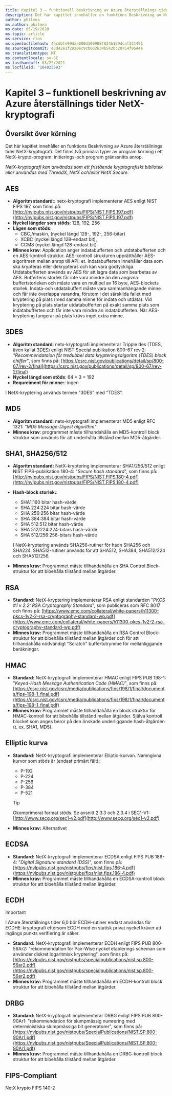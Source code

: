 ```yaml
---
title: Kapitel 3 – funktionell beskrivning av Azure återställnings tider NetX-kryptografi
description: Det här kapitlet innehåller en funktions Beskrivning av NetX-kryptering.
author: philmea
ms.author: philmea
ms.date: 05/19/2020
ms.topic: article
ms.service: rtos
ms.openlocfilehash: 4ecdbfe99daa000d109908f834b139dcaf321491
ms.sourcegitcommit: e3d42e1f2920ec9cb002634b542bc20754f9544e
ms.translationtype: MT
ms.contentlocale: sv-SE
ms.lasthandoff: 03/22/2021
ms.locfileid: "104825593"
---
```

# <a name="chapter-3---functional-description-of-azure-rtos-netx-crypto"></a>Kapitel 3 – funktionell beskrivning av Azure återställnings tider NetX-kryptografi

## <a name="execution-overview"></a>Översikt över körning

Det här kapitlet innehåller en funktions Beskrivning av Azure återställnings tider NetX-kryptografi. Det finns två primära typer av program körning i ett NetX-krypto-program: initierings-och program gränssnitts anrop.

*NetX-kryptografi kan användas som ett fristående kryptografiskt bibliotek eller användas med ThreadX, NetX och/eller NetX Secure.*

## <a name="aes"></a>AES

- **Algoritm standard:**: netx-kryptografi implementerar AES enligt NIST FIPS 197, som finns på: [http://nvlpubs.nist.gov/nistpubs/FIPS/NIST.FIPS.197.pdf](http://nvlpubs.nist.gov/nistpubs/FIPS/NIST.FIPS.197.pdf)
- **Nyckel längder som stöds**: 128, 192, 256
- **Lägen som stöds**:
  - CBC,/maskin, (nyckel längd 128-, 192-, 256-bitar)
  - XCBC (nyckel längd 128-endast bit),
  - CCM8 (nyckel längd 128-endast bit)
- **Minnes krav**: Application anger indatabufferten och utdatabufferten och en AES-kontroll struktur. AES-kontroll strukturen upprätthåller AES-algoritmen mellan anrop till API: et. Indatabufferten innehåller data som ska krypteras eller dekrypteras och kan vara godtyckliga. Utdatabufferten används av AES för att lagra data som bearbetas av AES. Buffertens storlek får inte vara mindre än den angivna buffertstorleken och måste vara en multipel av 16 byte, AES-blockets storlek. Indata-och utdatabuffert måste vara sammanhängande minne och får inte överlappa varandra, förutom i det särskilda fallet med kryptering på plats (med samma minne för indata och utdata). Vid kryptering på plats startar utdatabufferten på exakt samma plats som indatabufferten och får inte vara mindre än indatabufferten. När AES-kryptering fungerar på plats krävs inget extra minne.

## <a name="3des"></a>3DES

- **Algoritm standard**: netx-kryptografi implementerar Tripple des (TDES, även kallat 3DES) enligt NIST Special publikation 800-67 rev 2: *"Recommendataion för tredubbel data krypteringsalgoritm (TDES) block chiffer"*, som finns på: [https://csrc.nist.gov/publications/detail/sp/800-67/rev-2/final](https://csrc.nist.gov/publications/detail/sp/800-67/rev-2/final)
- **Nyckel längd som stöds**: 64 * 3 = 192
- **Requreiment för minne:**: ingen

I NetX-kryptering används termen "3DES" med "TDES".

## <a name="md5"></a>MD5

- **Algoritm standard**: netx-kryptografi implementerar MD5 enligt RFC 1321: *"MD5 Message-Digest algorithm"*
- **Minnes krav**: programmet måste tillhandahålla en MD5-kontroll block struktur som används för att underhålla tillstånd mellan MD5-åtgärder.

## <a name="sha1-sha256512"></a>SHA1, SHA256/512

- **Algoritm standard:** NetX-kryptering implementerar SHA1/256/512 enligt NIST FIPS-publikation 180-4: "*Secure hash standard*", som finns på: [http://nvlpubs.nist.gov/nistpubs/FIPS/NIST.FIPS.180-4.pdf](http://nvlpubs.nist.gov/nistpubs/FIPS/NIST.FIPS.180-4.pdf)
- **Hash-block storlek:**:
  - SHA1:160 bitar hash-värde
  - SHA 224:224 bitar hash-värde
  - SHA 256:256 bitar hash-värde
  - SHA 384:384 bitar hash-värde
  - SHA 512:512 bitar hash-värde
  - SHA 512/224:224-bitars hash-värde
  - SHA 512/256:256-bitars hash-värde

  I NetX-kryptering används SHA256-rutiner för hadn SHA256 och SHA224. SHA512-rutiner används för att SHA512, SHA384, SHA512/224 och SHA512/256.
- **Minnes krav:** Programmet måste tillhandahålla en SHA Control Block-struktur för att bibehålla tillstånd mellan åtgärder.

## <a name="rsa"></a>RSA

- **Standard:** NetX-kryptering implementerar RSA enligt standarden "*PKCS #1 v 2.2: RSA Cryptography Standard*", som publiceras som RFC 8017 och finns på: [https://www.emc.com/collateral/white-papers/h11300-pkcs-1v2-2-rsa-cryptography-standard-wp.pdf](https://www.emc.com/collateral/white-papers/h11300-pkcs-1v2-2-rsa-cryptography-standard-wp.pdf)
- **Minnes krav:** Programmet måste tillhandahålla en RSA Control Block-struktur för att bibehålla tillstånd mellan åtgärder och för att tillhandahålla nödvändigt "Scratch" buffertutrymme för mellanliggande beräkningar.

## <a name="hmac"></a>HMAC

- **Standard:** NetX-kryptografi implementerar HMAC enligt FIPS PUB 198-1: "*Keyed-Hash Message Authentication Code (HMAC)*", som finns på: [https://csrc.nist.gov/csrc/media/publications/fips/198/1/final/documents/fips-198-1_final.pdf](https://csrc.nist.gov/csrc/media/publications/fips/198/1/final/documents/fips-198-1_final.pdf)
- **Minnes krav:** Programmet måste tillhandahålla en block struktur för HMAC-kontroll för att bibehålla tillstånd mellan åtgärder. Själva kontroll blocket som anges beror på den önskade underliggande hash-åtgärden (t. ex. SHA1, MD5).

## <a name="elliptic-curve"></a>Elliptic kurva

- **Standard:** NetX-kryptografi implementerar Elliptic-kurvan. Namngivna kurvor som stöds är (endast primärt fält):
  - P-192
  - P-224
  - P-256
  - P-384
  - P-521

   > [!TIP]
   > Okomprimerat format stöds. Se avsnitt 2.3.3 och 2.3.4 i SEC1-V1: [http://www.secg.org/sec1-v2.pdf](http://www.secg.org/sec1-v2.pdf)

- **Minnes krav:** Alternativet

## <a name="ecdsa"></a>ECDSA

- **Standard:** NetX-kryptografi implementerar ECDSA enligt FIPS PUB 186-4: "*Digital Signature standard (DSS)*", som finns på: [https://nvlpubs.nist.gov/nistpubs/fips/nist.fips.186-4.pdf](https://nvlpubs.nist.gov/nistpubs/fips/nist.fips.186-4.pdf)
- **Minnes krav:** Programmet måste tillhandahålla en ECDSA-kontroll block struktur för att bibehålla tillstånd mellan åtgärder.

## <a name="ecdh"></a>ECDH

> [!IMPORTANT]
> I Azure återställnings tider 6,0 bör ECDH-rutiner endast användas för ECDHE-kryptografi eftersom ECDH med en statisk privat nyckel kräver att ingångs punkts verifiering är säker.

- **Standard:** NetX-kryptografi implementerar ECDH enligt FIPS PUB 800-56Ar2: "rekommendation för Pair-Wise nyckel etablerings scheman som använder diskret logaritmisk kryptering", som finns på: [https://nvlpubs.nist.gov/nistpubs/specialpublications/nist.sp.800-56ar2.pdf](https://nvlpubs.nist.gov/nistpubs/specialpublications/nist.sp.800-56ar2.pdf)
- **Minnes krav:** Programmet måste tillhandahålla en ECDH-kontroll block struktur för att bibehålla tillstånd mellan åtgärder.

## <a name="drbg"></a>DRBG

- **Standard:** NetX-kryptografi implementerar DRBG enligt FIPS PUB 800-90Ar1: "rekommendation för slumpmässig numrering med deterministiska slumpmässiga bit generatorer", som finns på: [https://nvlpubs.nist.gov/nistpubs/SpecialPublications/NIST.SP.800-90Ar1.pdf](https://nvlpubs.nist.gov/nistpubs/SpecialPublications/NIST.SP.800-90Ar1.pdf)
- **Minnes krav:** Programmet måste tillhandahålla en DRBG-kontroll block struktur för att bibehålla tillstånd mellan åtgärder.

## <a name="fips-compliant"></a>FIPS-Compliant

NetX krypto FIPS 140-2